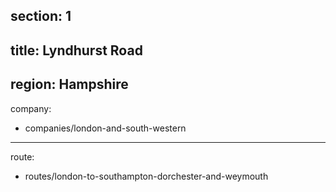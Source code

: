 ﻿section: 1
----
title: Lyndhurst Road
----
region: Hampshire
----
company:
- companies/london-and-south-western
----
route:
- routes/london-to-southampton-dorchester-and-weymouth
